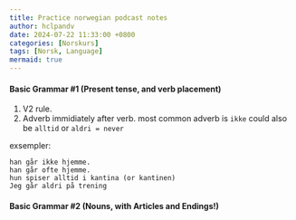 ```yaml
---
title: Practice norwegian podcast notes
author: hclpandv
date: 2024-07-22 11:33:00 +0800
categories: [Norskurs]
tags: [Norsk, Language]
mermaid: true
---
```


#### Basic Grammar #1 (Present tense, and verb placement)

1. V2 rule.
2. Adverb immidiately after verb. most common adverb is `ikke` could also be `alltid` or `aldri = never`

exsempler:

```
han går ikke hjemme.
han går ofte hjemme.
hun spiser alltid i kantina (or kantinen)
Jeg går aldri på trening
```

#### Basic Grammar #2 (Nouns, with Articles and Endings!)

